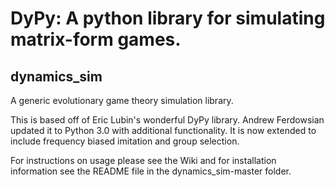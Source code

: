 # DyPy: A python library for simulating matrix-form games.
## dynamics_sim
A generic evolutionary game theory simulation library.

This is based off of Eric Lubin's wonderful DyPy library. Andrew Ferdowsian updated it to Python 3.0 with additional functionality. It is now extended to include frequency biased imitation and group selection.

For instructions on usage please see the Wiki and for installation information see the README file in the dynamics_sim-master folder.
